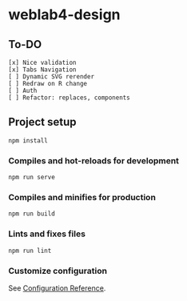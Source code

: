 # weblab4-design

## To-DO
```
[x] Nice validation 
[x] Tabs Navigation
[ ] Dynamic SVG rerender
[ ] Redraw on R change
[ ] Auth
[ ] Refactor: replaces, components
```

## Project setup
```
npm install
```

### Compiles and hot-reloads for development
```
npm run serve
```

### Compiles and minifies for production
```
npm run build
```

### Lints and fixes files
```
npm run lint
```

### Customize configuration
See [Configuration Reference](https://cli.vuejs.org/config/).
